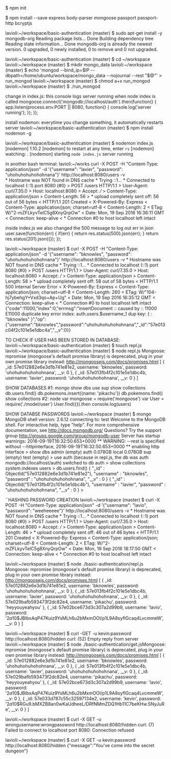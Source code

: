 $ npm init

$ npm install --save express body-parser mongoose passport passport-http bcryptjs

lavioli:~/workspace/basic-authentication (master) $ sudo apt-get install -y mongodb-org
    Reading package lists... Done
    Building dependency tree       
    Reading state information... Done
    mongodb-org is already the newest version.
    0 upgraded, 0 newly installed, 0 to remove and 0 not upgraded.

lavioli:~/workspace/basic-authentication (master) $ cd ~/workspace
lavioli:~/workspace (master) $ mkdir mongo_data
lavioli:~/workspace (master) $ echo 'mongod --bind_ip=$IP --dbpath=/home/ubuntu/workspace/mongo_data --nojournal --rest "$@"' > run_mongod
lavioli:~/workspace (master) $ chmod a+x run_mongod
lavioli:~/workspace (master) $ ./run_mongod

change in index.js: this console logs server running when node index is called
mongoose.connect('mongodb://localhost/auth').then(function() {
   app.listen(process.env.PORT || 8080, function() {
       console.log('server running');
   }); 
});

install nodemon: everytime you change something, it automatically restarts server
lavioli:~/workspace/basic-authentication (master) $ npm install nodemon -g

lavioli:~/workspace/basic-authentication (master) $ nodemon index.js                                                      
    [nodemon] 1.10.2
    [nodemon] to restart at any time, enter `rs`
    [nodemon] watching: *.*
    [nodemon] starting `node index.js`
    server running

in another bash terminal: 
lavioli:~/works curl -X POST -H "Content-Type: application/json" -d '{"username": "lavier", "password": "uhohuhohuhohohnana"}' http://localhost:8080/users -v           
    * Hostname was NOT found in DNS cache
    *   Trying ::1...
    * Connected to localhost (::1) port 8080 (#0)
    > POST /users HTTP/1.1
    > User-Agent: curl/7.35.0
    > Host: localhost:8080
    > Accept: */*
    > Content-Type: application/json
    > Content-Length: 56
    > 
    * upload completely sent off: 56 out of 56 bytes
    < HTTP/1.1 201 Created
    < X-Powered-By: Express
    < Content-Type: application/json; charset=utf-8
    < Content-Length: 2
    < ETag: W/"2-mZFLkyvTelC5g8XnyQrpOw"
    < Date: Mon, 19 Sep 2016 16:36:11 GMT
    < Connection: keep-alive
    < 
    * Connection #0 to host localhost left intact
    
inside index.js we also changed the 500 message to log out err in json
user.save(function(err) {
        if(err) {
            return res.status(500).json(err); 
        }
        return res.status(201).json({});
    });
    
lavioli:~/workspace (master) $ curl -X POST -H "Content-Type: application/json" -d '{"username": "bknowles", "password": "uhohuhohuhohohnana"}' http://localhost:8080/users -v
    * Hostname was NOT found in DNS cache
    *   Trying ::1...
    * Connected to localhost (::1) port 8080 (#0)
    > POST /users HTTP/1.1
    > User-Agent: curl/7.35.0
    > Host: localhost:8080
    > Accept: */*
    > Content-Type: application/json
    > Content-Length: 58
    > 
    * upload completely sent off: 58 out of 58 bytes
    < HTTP/1.1 500 Internal Server Error
    < X-Powered-By: Express
    < Content-Type: application/json; charset=utf-8
    < Content-Length: 260
    < ETag: W/"104-hj7ybehgY+Vxd3qo+Ap+Ug"
    < Date: Mon, 19 Sep 2016 16:35:12 GMT
    < Connection: keep-alive
    < 
    * Connection #0 to host localhost left intact
    {"code":11000,"index":0,"errmsg":"insertDocument :: caused by :: 11000 E11000 duplicate key error index: auth.users.$username_1  dup key: { : \"bknowles\" }","op":{"username":"bknowles","password":"uhohuhohuhohohnana","_id":"57e013c04f2c101e5e1dbc4a","__v":0}}
    
    
TO CHECK IF USER HAS BEEN STORED IN DATABASE:
lavioli:~/workspace/basic-authentication (master) $ touch repl.js
lavioli:~/workspace/basic-authentication (master) $ node repl.js
    Mongoose: mpromise (mongoose's default promise library) is deprecated, plug in your own promise library instead: http://mongoosejs.com/docs/promises.html
    [ { _id: 57e012882e6e3d1b741e81e2,
        username: 'bknowles',
        password: 'uhohuhohuhohohnana',
        __v: 0 },
      { _id: 57e013fb4f2c101e5e1dbc4b,
        username: 'lavier',
        password: 'uhohuhohuhohohnana',
        __v: 0 } ]
        
SHOW DATABASES
#1:
mongo
    show dbs
    use sup
    show collections
    db.users.find()
    db.pokemons.insert({name: 'pikachu'})
    db.pokemons.find()
    show collections
#2:
node
    var mongoose = require('mongoose')
    var User = require('./model/user')
    User.find({}).then console.log(users)


SHOW DATABSE PASSWORDS
lavioli:~/workspace (master) $ mongo
MongoDB shell version: 2.6.12
connecting to: test
Welcome to the MongoDB shell.
For interactive help, type "help".
For more comprehensive documentation, see
        http://docs.mongodb.org/
Questions? Try the support group
        http://groups.google.com/group/mongodb-user
Server has startup warnings: 
2016-09-19T16:32:50.653+0000 ** WARNING: --rest is specified without --httpinterface,
2016-09-19T16:32:50.653+0000 **          enabling http interface
    > show dbs
    admin  (empty)
    auth   0.078GB
    local  0.078GB
    sup    (empty)
    test   (empty)
    > use auth  (because in repl.js, the db was auth mongodb://localhost/auth)
    switched to db auth
    > show collections
    system.indexes
    users
    > db.users.find()
    { "_id" : ObjectId("57e012882e6e3d1b741e81e2"), "username" : "bknowles", "password" : "uhohuhohuhohohnana", "__v" : 0 }
    { "_id" : ObjectId("57e013fb4f2c101e5e1dbc4b"), "username" : "lavier", "password" : "uhohuhohuhohohnana", "__v" : 0 }
    >

``HASHING PASSWORD CREATION
lavioli:~/workspace (master) $ curl -X POST -H "Content-Type: application/json" -d '{"username": "lavio", "password": "weeheeeee"}' http://localhost:8080/users -v
    * Hostname was NOT found in DNS cache
    *   Trying ::1...
    * Connected to localhost (::1) port 8080 (#0)
    > POST /users HTTP/1.1
    > User-Agent: curl/7.35.0
    > Host: localhost:8080
    > Accept: */*
    > Content-Type: application/json
    > Content-Length: 46
    > 
    * upload completely sent off: 46 out of 46 bytes
    < HTTP/1.1 201 Created
    < X-Powered-By: Express
    < Content-Type: application/json; charset=utf-8
    < Content-Length: 2
    < ETag: W/"2-mZFLkyvTelC5g8XnyQrpOw"
    < Date: Mon, 19 Sep 2016 18:17:50 GMT
    < Connection: keep-alive
    < 
    * Connection #0 to host localhost left intact
    
lavioli:~/workspace (master) $ node ./basic-authentication/repl.js
    Mongoose: mpromise (mongoose's default promise library) is deprecated, plug in your own promise library instead: http://mongoosejs.com/docs/promises.html
    [ { _id: 57e012882e6e3d1b741e81e2,
        username: 'bknowles',
        password: 'uhohuhohuhohohnana',
        __v: 0 },
      { _id: 57e013fb4f2c101e5e1dbc4b,
        username: 'lavier',
        password: 'uhohuhohuhohohnana',
        __v: 0 },
      { _id: 57e029bafb593473f2dc82e4,
        username: 'pikachu',
        password: 'heyyouyeahyou' },
      { _id: 57e02bce673d3c307a2d99b9,
        username: 'lavio',
        password: '$2a$10$JBIbxAqP47Kuiz9YsMLh6u2bMxmOOl/p1L9A8syflGcaq4LvcmmeW',
        __v: 0 } ]

lavioli:~/workspace (master) $ curl -GET -u kevin:password http://localhost:8080/hidden                           curl: (52) Empty reply from server
lavioli:~/workspace (master) $ node ./basic-authentication/get.jsMongoose: mpromise (mongoose's default promise library) is deprecated, plug in your own promise library instead: http://mongoosejs.com/docs/promises.html
    [ { _id: 57e012882e6e3d1b741e81e2,
        username: 'bknowles',
        password: 'uhohuhohuhohohnana',
        __v: 0 },
      { _id: 57e013fb4f2c101e5e1dbc4b,
        username: 'lavier',
        password: 'uhohuhohuhohohnana',
        __v: 0 },
      { _id: 57e029bafb593473f2dc82e4,
        username: 'pikachu',
        password: 'heyyouyeahyou' },
      { _id: 57e02bce673d3c307a2d99b9,
        username: 'lavio',
        password: '$2a$10$JBIbxAqP47Kuiz9YsMLh6u2bMxmOOl/p1L9A8syflGcaq4LvcmmeW',
        __v: 0 },
      { _id: 57e033d787c55c32597134e2,
        username: 'kevin',
        password: '$2a$10$RGu9.bMXZB8an0wKaUdheeL/DRfNMmZDQ1Hb11C7beKHw.SNyJuRe',
        __v: 0 } ]

lavioli:~/workspace (master) $ curl -X GET -u wrongusername:wrongpassword http://localhost:8080/hidden
curl: (7) Failed to connect to localhost port 8080: Connection refused

lavioli:~/workspace (master) $ curl -X GET -u kevin:password http://localhost:8080/hidden
    {"message":"You've come into the secret dungeon"}
    



